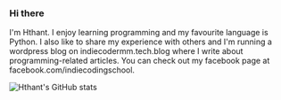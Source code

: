 ### Hi there

I'm Hthant. I enjoy learning programming and my favourite language is Python. I also like to share my experience with others and I'm running a wordpress blog on indiecodermm.tech.blog where I write about programming-related articles. You can check out my facebook page at facebook.com/indiecodingschool. 

![Hthant's GitHub stats](https://github-readme-stats.vercel.app/api?username=IndieCoderMM&hide=contribs,prs)

